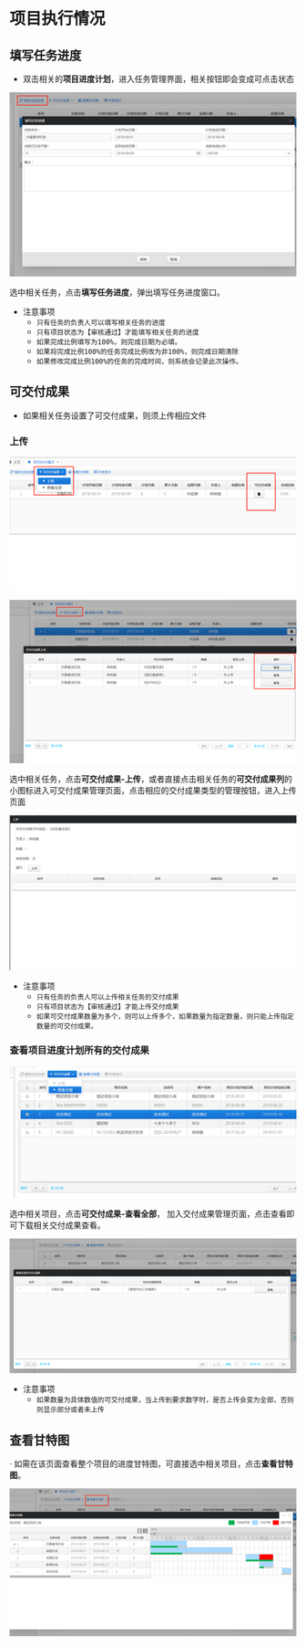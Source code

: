 # 项目执行情况

## **填写任务进度**

* 双击相关的**项目进度计划**，进入任务管理界面，相关按钮即会变成可点击状态

![](../.gitbook/assets/image%20%2826%29.png)

选中相关任务，点击**填写任务进度**，弹出填写任务进度窗口。

* 注意事项
  * `只有任务的负责人可以填写相关任务的进度`
  * `只有项目状态为【审核通过】才能填写相关任务的进度`
  * `如果完成比例填写为100%，则完成日期为必填。`
  * `如果将完成比例100%的任务完成比例改为非100%，则完成日期清除`
  * `如果修改完成比例100%的任务的完成时间，则系统会记录此次操作。`

## **可交付成果**

* 如果相关任务设置了可交付成果，则须上传相应文件

### **上传**

![](../.gitbook/assets/image%20%2846%29.png)

![](../.gitbook/assets/image%20%2867%29.png)

选中相关任务，点击**可交付成果-上传**，或者直接点击相关任务的**可交付成果列**的小图标进入可交付成果管理页面，点击相应的交付成果类型的管理按钮，进入上传页面

![](../.gitbook/assets/image%20%2864%29.png)

* 注意事项
  * `只有任务的负责人可以上传相关任务的交付成果`
  * `只有项目状态为【审核通过】才能上传交付成果`
  * `如果可交付成果数量为多个，则可以上传多个，如果数量为指定数量，则只能上传指定数量的可交付成果。`

### **查看项目进度计划所有的交付成果**

![](../.gitbook/assets/image%20%285%29.png)

选中相关项目，点击**可交付成果-查看全部**， 加入交付成果管理页面，点击查看即可下载相关交付成果查看。

![](../.gitbook/assets/image%20%2836%29.png)

* 注意事项
  * `如果数量为具体数值的可交付成果，当上传到要求数字时，是否上传会变为全部，否则则显示部分或者未上传`

## **查看甘特图**

· 如需在该页面查看整个项目的进度甘特图，可直接选中相关项目，点击**查看甘特图**。

![](../.gitbook/assets/image%20%2863%29.png)


